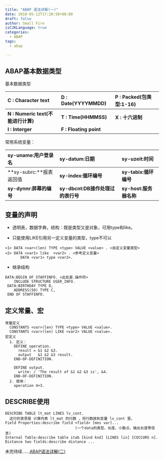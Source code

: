 ```yaml
---
title: "ABAP 语法详解(一)"
date: 2018-05-12T17:20:58+08:00
draft: false
author: Small Fire
isCJKLanguage: true
categories: 
  - ABAP
tags: 
  - abap

---
```


## ABAP基本数据类型

  基本数据类型

| C : Character text                 | D : Date(YYYYMMDD)     | P : Packed(包类型:1-16) |
| :--------------------------------- | :--------------------- | :---------------------- |
| **N : Numeric text(不能进行计算)** | **T : Time(HHMMSS)**   | **X : 十六进制**        |
| **I : Interger**                   | **F : Floating point** |                         |

   常用系统变量：

| sy-uname:用户登录名     | sy-datum:日期                     | sy-uzeit:时间          |
| :---------------------- | :-------------------------------- | :--------------------- |
| **sy-subrc:**报表返回值 | **sy-index:循环编号**             | **sy-tabix:循环编号**  |
| **sy-dynnr:屏幕的编号** | **sy-dbcnt:DB操作处理过的表行号** | **sy-host:服务器名称** |

## 变量的声明
- 透明表，数据字典，结构：既是类型又是对象，可用type和like。

- 只能使用LIKE引用另一定义变量的类型，type不可以

```JS
<1> DATA <var>(len) TYPE <type> VALUE <value> . <自定义变量类型>
<2> DATA <var1> like  <var2> . <参考定义变量>
	   DATA <var1> type <var2>. 
```

- 继承结构

```JS
DATA:BEGIN OF STAFFINFO. <此处是.操作符>
    INCLUDE STRUCTURE USER_INFO.
 DATA:BIRTHDAY TYPE D,
    ADDRESS(50) TYPE C,
 END OF STAFFINFO.
```



## 定义常量、宏
```JS
常量定义
  CONSTANTS <var>(len) TYPE <type> VALUE <value>.
  CONSTANTS <var>(len) LIKE <var2> VALUE <value>.
宏定义 
  1. 定义：
    DEFINE operation.
      result = &1 &2 &3.
      output   &1 &2 &3 result.
    END-OF-DEFINITION.

    DEFINE output.
      write: / 'The result of &1 &2 &3 is', &4.
    END-OF-DEFINITION.
  2. 使用：
    operation 4+3.
```
##  DESCRIBE使用
```JS
DESCRIBE TABLE lt_mat LINES lv_cont.
  这行的意思是 计算内表 lt_mat 的行数 ，将行数放到变量 lv_cont 里。
Field Properties:describe field <field> [mes var]...
                                (一个data的类型、长度、小数点、输出长度等信息)
Internal Table:describe table itab [kind knd] [LINES lin] [COCCURS n].
Distance two fields:describe distance ...
```


未完待续......[ABAP语法详解(二)](https://coldinfire.github.io/2019/ABAP2)